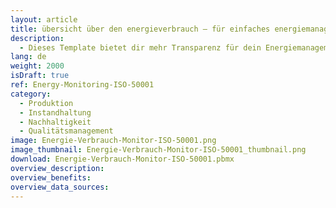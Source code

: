 ```yaml
---
layout: article
title: übersicht über den energieverbrauch – für einfaches energiemanagement nach ISO 50001
description: 
  - Dieses Template bietet dir mehr Transparenz für dein Energiemanagement. So behälst du die wichtigsten Energieverbraucher immer im Blick und kannst Probleme schnell erkennen. Neben dem Stromverbrauch können auch noch weitere wichtige Kennzahlen wie Luftmengen oder der Systemdruck angezeigt werden. Dies alles hilft dir, leichter alle Vorgaben einer ISO 500001 Normung zu erreichen und Energiemanagement sichtbar zu machen.
lang: de
weight: 2000
isDraft: true
ref: Energy-Monitoring-ISO-50001
category:
  - Produktion
  - Instandhaltung
  - Nachhaltigkeit
  - Qualitätsmanagement
image: Energie-Verbrauch-Monitor-ISO-50001.png
image_thumbnail: Energie-Verbrauch-Monitor-ISO-50001_thumbnail.png
download: Energie-Verbrauch-Monitor-ISO-50001.pbmx
overview_description:
overview_benefits:
overview_data_sources:
---
```

